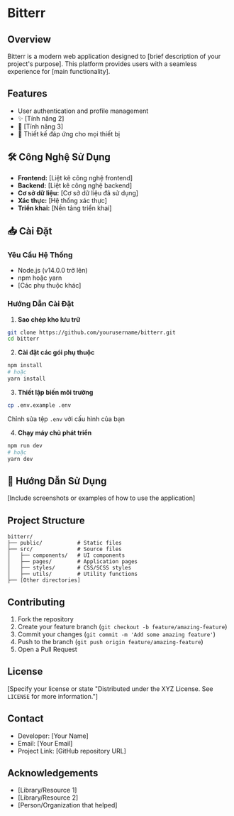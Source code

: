 # Bitterr

## Overview
Bitterr is a modern web application designed to [brief description of your project's purpose]. This platform provides users with a seamless experience for [main functionality].

## Features
- User authentication and profile management
- ✨ [Tính năng 2]
- 🚀 [Tính năng 3]
- 📱 Thiết kế đáp ứng cho mọi thiết bị

## 🛠️ Công Nghệ Sử Dụng
- **Frontend:** [Liệt kê công nghệ frontend]
- **Backend:** [Liệt kê công nghệ backend]
- **Cơ sở dữ liệu:** [Cơ sở dữ liệu đã sử dụng]
- **Xác thực:** [Hệ thống xác thực]
- **Triển khai:** [Nền tảng triển khai]

## 📥 Cài Đặt

### Yêu Cầu Hệ Thống
- Node.js (v14.0.0 trở lên)
- npm hoặc yarn
- [Các phụ thuộc khác]

### Hướng Dẫn Cài Đặt
1. **Sao chép kho lưu trữ**
```bash
git clone https://github.com/yourusername/bitterr.git
cd bitterr
```

2. **Cài đặt các gói phụ thuộc**
```bash
npm install
# hoặc
yarn install
```

3. **Thiết lập biến môi trường**
```bash
cp .env.example .env
```
Chỉnh sửa tệp `.env` với cấu hình của bạn

4. **Chạy máy chủ phát triển**
```bash
npm run dev
# hoặc
yarn dev
```

## 📘 Hướng Dẫn Sử Dụng
[Include screenshots or examples of how to use the application]

## Project Structure
```
bitterr/
├── public/           # Static files
├── src/              # Source files
│   ├── components/   # UI components
│   ├── pages/        # Application pages
│   ├── styles/       # CSS/SCSS styles
│   ├── utils/        # Utility functions
├── [Other directories]
```

## Contributing
1. Fork the repository
2. Create your feature branch (`git checkout -b feature/amazing-feature`)
3. Commit your changes (`git commit -m 'Add some amazing feature'`)
4. Push to the branch (`git push origin feature/amazing-feature`)
5. Open a Pull Request

## License
[Specify your license or state "Distributed under the XYZ License. See `LICENSE` for more information."]

## Contact
- Developer: [Your Name]
- Email: [Your Email]
- Project Link: [GitHub repository URL]

## Acknowledgements
- [Library/Resource 1]
- [Library/Resource 2]
- [Person/Organization that helped]